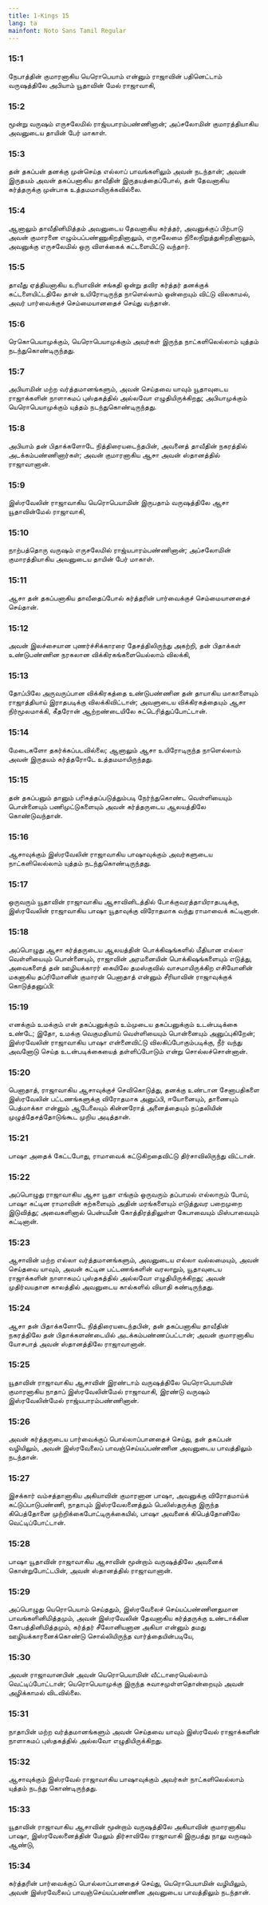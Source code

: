 ```yaml
---
title: 1-Kings 15
lang: ta
mainfont: Noto Sans Tamil Regular
---
```


###  15:1

நேபாத்தின் குமாரனாகிய யெரொபெயாம் என்னும் ராஜாவின் பதினெட்டாம் வருஷத்திலே அபியாம் யூதாவின் மேல் ராஜாவாகி,

###  15:2

மூன்று வருஷம் எருசலேமில் ராஜ்யபாரம்பண்ணினான்; அப்சலோமின் குமாரத்தியாகிய அவனுடைய தாயின் பேர் மாகாள்.

###  15:3

தன் தகப்பன் தனக்கு முன்செய்த எல்லாப் பாவங்களிலும் அவன் நடந்தான்; அவன் இருதயம் அவன் தகப்பனாகிய தாவீதின் இருதயத்தைப்போல், தன் தேவனாகிய கர்த்தருக்கு முன்பாக உத்தமமாயிருக்கவில்லை.

###  15:4

ஆனாலும் தாவீதினிமித்தம் அவனுடைய தேவனாகிய கர்த்தர், அவனுக்குப் பிற்பாடு அவன் குமாரனை எழும்பப்பண்ணுகிறதினாலும், எருசலேமை நிலைநிறுத்துகிறதினாலும், அவனுக்கு எருசலேமில் ஒரு விளக்கைக் கட்டளையிட்டு வந்தார்.

###  15:5

தாவீது ஏத்தியனாகிய உரியாவின் சங்கதி ஒன்று தவிர கர்த்தர் தனக்குக் கட்டளையிட்டதிலே தான் உயிரோடிருந்த நாளெல்லாம் ஒன்றையும் விட்டு விலகாமல், அவர் பார்வைக்குச் செம்மையானதைச் செய்து வந்தான்.

###  15:6

ரெகொபெயாமுக்கும், யெரொபெயாமுக்கும் அவர்கள் இருந்த நாட்களிலெல்லாம் யுத்தம் நடந்துகொண்டிருந்தது.

###  15:7

அபியாமின் மற்ற வர்த்தமானங்களும், அவன் செய்தவை யாவும் யூதாவுடைய ராஜாக்களின் நாளாகமப் புஸ்தகத்தில் அல்லவோ எழுதியிருக்கிறது; அபியாமுக்கும் யெரொபெயாமுக்கும் யுத்தம் நடந்துகொண்டிருந்தது.

###  15:8

அபியாம் தன் பிதாக்களோடே நித்திரையடைந்தபின், அவனைத் தாவீதின் நகரத்தில் அடக்கம்பண்ணினார்கள்; அவன் குமாரனாகிய ஆசா அவன் ஸ்தானத்தில் ராஜாவானான்.

###  15:9

இஸ்ரவேலின் ராஜாவாகிய யெரொபெயாமின் இருபதாம் வருஷத்திலே ஆசா யூதாவின்மேல் ராஜாவாகி,

###  15:10

நாற்பத்தொரு வருஷம் எருசலேமில் ராஜ்யபாரம்பண்ணினான்; அப்சலோமின் குமாரத்தியாகிய அவனுடைய தாயின் பேர் மாகாள்.

###  15:11

ஆசா தன் தகப்பனாகிய தாவீதைப்போல் கர்த்தரின் பார்வைக்குச் செம்மையானதைச் செய்தான்.

###  15:12

அவன் இலச்சையான புணர்ச்சிக்காரரை தேசத்திலிருந்து அகற்றி, தன் பிதாக்கள் உண்டுபண்ணின நரகலான விக்கிரகங்களையெல்லாம் விலக்கி,

###  15:13

தோப்பிலே அருவருப்பான விக்கிரகத்தை உண்டுபண்ணின தன் தாயாகிய மாகாளையும் ராஜாத்தியாய் இராதபடிக்கு விலக்கிவிட்டான்; அவளுடைய விக்கிரகத்தையும் ஆசா நிர்மூலமாக்கி, கீதரோன் ஆற்றண்டையிலே சுட்டெரித்துப்போட்டான்.

###  15:14

மேடைகளோ தகர்க்கப்படவில்லை; ஆனாலும் ஆசா உயிரோடிருந்த நாளெல்லாம் அவன் இருதயம் கர்த்தரோடே உத்தமமாயிருந்தது.

###  15:15

தன் தகப்பனும் தானும் பரிசுத்தப்படுத்தும்படி நேர்ந்துகொண்ட வெள்ளியையும் பொன்னையும் பணிமுட்டுகளையும் அவன் கர்த்தருடைய ஆலயத்திலே கொண்டுவந்தான்.

###  15:16

ஆசாவுக்கும் இஸ்ரவேலின் ராஜாவாகிய பாஷாவுக்கும் அவர்களுடைய நாட்களிலெல்லாம் யுத்தம் நடந்துகொண்டிருந்தது.

###  15:17

ஒருவரும் யூதாவின் ராஜாவாகிய ஆசாவினிடத்தில் போக்குவரத்தாயிராதபடிக்கு, இஸ்ரவேலின் ராஜாவாகிய பாஷா யூதாவுக்கு விரோதமாக வந்து ராமாவைக் கட்டினான்.

###  15:18

அப்பொழுது ஆசா கர்த்தருடைய ஆலயத்தின் பொக்கிஷங்களில் மீதியான எல்லா வெள்ளியையும் பொன்னையும், ராஜாவின் அரமனையின் பொக்கிஷங்களையும் எடுத்து, அவைகளைத் தன் ஊழியக்காரர் கையிலே தமஸ்குவில் வாசமாயிருக்கிற எசியோனின் மகனாகிய தப்ரிமோனின் குமாரன் பெனாதாத் என்னும் சீரியாவின் ராஜாவுக்குக் கொடுத்தனுப்பி:

###  15:19

எனக்கும் உமக்கும் என் தகப்பனுக்கும் உம்முடைய தகப்பனுக்கும் உடன்படிக்கை உண்டே; இதோ, உமக்கு வெகுமதியாய் வெள்ளியையும் பொன்னையும் அனுப்புகிறேன்; இஸ்ரவேலின் ராஜாவாகிய பாஷா என்னைவிட்டு விலகிப்போகும்படிக்கு, நீர் வந்து அவனோடு செய்த உடன்படிக்கையைத் தள்ளிப்போடும் என்று சொல்லச்சொன்னான்.

###  15:20

பெனாதாத், ராஜாவாகிய ஆசாவுக்குச் செவிகொடுத்து, தனக்கு உண்டான சேனாபதிகளை இஸ்ரவேலின் பட்டணங்களுக்கு விரோதமாக அனுப்பி, ஈயோனையும், தாணையும் பெத்மாக்கா என்னும் ஆபேலையும் கின்னரோத் அனைத்தையும் நப்தலியின் முழுத்தேசத்தோடுங்கூட முறிய அடித்தான்.

###  15:21

பாஷா அதைக் கேட்டபோது, ராமாவைக் கட்டுகிறதைவிட்டு திர்சாவிலிருந்து விட்டான்.

###  15:22

அப்பொழுது ராஜாவாகிய ஆசா யூதா எங்கும் ஒருவரும் தப்பாமல் எல்லாரும் போய், பாஷா கட்டின ராமாவின் கற்களையும் அதின் மரங்களையும் எடுத்துவர பறைமுறை இடுவித்து; அவைகளினால் பென்யமீன் கோத்திரத்திலுள்ள கேபாவையும் மிஸ்பாவையும் கட்டினான்.

###  15:23

ஆசாவின் மற்ற எல்லா வர்த்தமானங்களும், அவனுடைய எல்லா வல்லமையும், அவன் செய்தவை யாவும், அவன் கட்டின பட்டணங்களின் வரலாறும், யூதாவுடைய ராஜாக்களின் நாளாகமப் புஸ்தகத்தில் அல்லவோ எழுதியிருக்கிறது; அவன் முதிர்வயதான காலத்தில் அவனுடைய கால்களில் வியாதி கண்டிருந்தது.

###  15:24

ஆசா தன் பிதாக்களோடே நித்திரையடைந்தபின், தன் தகப்பனாகிய தாவீதின் நகரத்திலே தன் பிதாக்களண்டையில் அடக்கம்பண்ணப்பட்டான்; அவன் குமாரனாகிய யோசபாத் அவன் ஸ்தானத்திலே ராஜாவானான்.

###  15:25

யூதாவின் ராஜாவாகிய ஆசாவின் இரண்டாம் வருஷத்திலே யெரொபெயாமின் குமாரனாகிய நாதாப் இஸ்ரவேலின்மேல் ராஜாவாகி, இரண்டு வருஷம் இஸ்ரவேலின்மேல் ராஜ்யபாரம்பண்ணினான்.

###  15:26

அவன் கர்த்தருடைய பார்வைக்குப் பொல்லாப்பானதைச் செய்து, தன் தகப்பன் வழியிலும், அவன் இஸ்ரவேலைப் பாவஞ்செய்யப்பண்ணின அவனுடைய பாவத்திலும் நடந்தான்.

###  15:27

இசக்கார் வம்சத்தானாகிய அகியாவின் குமாரனான பாஷா, அவனுக்கு விரோதமாய்க் கட்டுப்பாடுபண்ணி, நாதாபும் இஸ்ரவேலனைத்தும் பெலிஸ்தருக்கு இருந்த கிபெத்தோனை முற்றிக்கைபோட்டிருக்கையில், பாஷா அவனைக் கிபெத்தோனிலே வெட்டிப்போட்டான்.

###  15:28

பாஷா யூதாவின் ராஜாவாகிய ஆசாவின் மூன்றாம் வருஷத்திலே அவனைக் கொன்றுபோட்டபின், அவன் ஸ்தானத்தில் ராஜாவானான்.

###  15:29

அப்பொழுது யெரொபெயாம் செய்ததும், இஸ்ரவேலைச் செய்யப்பண்ணினதுமான பாவங்களினிமித்தமும், அவன் இஸ்ரவேலின் தேவனாகிய கர்த்தருக்கு உண்டாக்கின கோபத்தினிமித்தமும், கர்த்தர் சீலோனியனான அகியா என்னும் தமது ஊழியக்காரனைக்கொண்டு சொல்லியிருந்த வார்த்தையின்படியே,

###  15:30

அவன் ராஜாவானபின் அவன் யெரொபெயாமின் வீட்டாரையெல்லாம் வெட்டிப்போட்டான்; யெரொபெயாமுக்கு இருந்த சுவாசமுள்ளதொன்றையும் அவன் அழிக்காமல் விடவில்லை.

###  15:31

நாதாபின் மற்ற வர்த்தமானங்களும் அவன் செய்தவை யாவும் இஸ்ரவேல் ராஜாக்களின் நாளாகமப் புஸ்தகத்தில் அல்லவோ எழுதியிருக்கிறது.

###  15:32

ஆசாவுக்கும் இஸ்ரவேல் ராஜாவாகிய பாஷாவுக்கும் அவர்கள் நாட்களிலெல்லாம் யுத்தம் நடந்து கொண்டிருந்தது.

###  15:33

யூதாவின் ராஜாவாகிய ஆசாவின் மூன்றாம் வருஷத்திலே அகியாவின் குமாரனாகிய பாஷா, இஸ்ரவேலனைத்தின் மேலும் திர்சாவிலே ராஜாவாகி இருபத்து நாலு வருஷம் ஆண்டு,

###  15:34

கர்த்தரின் பார்வைக்குப் பொல்லாப்பானதைச் செய்து, யெரொபெயாமின் வழியிலும், அவன் இஸ்ரவேலைப் பாவஞ்செய்யப்பண்ணின அவனுடைய பாவத்திலும் நடந்தான்.


